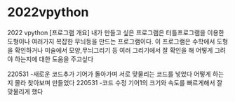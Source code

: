 # 2022vpython
2022 vpython 
[프로그램 개요]
내가 만들고 싶은 프로그램은 터틀프로그램을 이용한 도형이나 여러가지 복잡한 무늬등을 만드는 프로그램이다.
이 프로그램은 수학에서 도형을 확인하거나 미술에서 모양,무늬그리기 등 여러 그리기에서 잘 확인을 해 어떻게 그려야 하는지에 대한 도움을 주고싶다

220531 -새로운 코드추가
기어가 돌아가며 서로 맞물리는 코드를 넣었다
어떻게 하는지 몰라 찾아보며 만들었다
220531 -코드 수정
기어1의 크기와 속도를 빠르게해서 잘 맞물리게 했다
